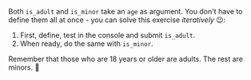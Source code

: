 Both `is_adult` and `is_minor` take an `age` as argument. You don't have to define them all at once - you can solve this exercise _iteratively_ :wink::

  1. First, define, test in the console and submit `is_adult`. 
  2. When ready, do the same with `is_minor`.

Remember that those who are 18 years or older are adults. The rest are minors. 👶 
